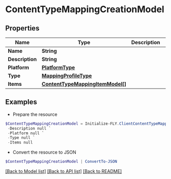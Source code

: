 # ContentTypeMappingCreationModel
## Properties

Name | Type | Description | Notes
------------ | ------------- | ------------- | -------------
**Name** | **String** |  | [optional] 
**Description** | **String** |  | [optional] 
**Platform** | [**PlatformType**](PlatformType.md) |  | [optional] 
**Type** | [**MappingProfileType**](MappingProfileType.md) |  | [optional] 
**Items** | [**ContentTypeMappingItemModel[]**](ContentTypeMappingItemModel.md) |  | [optional] 

## Examples

- Prepare the resource
```powershell
$ContentTypeMappingCreationModel = Initialize-FLY.ClientContentTypeMappingCreationModel  -Name null `
 -Description null `
 -Platform null `
 -Type null `
 -Items null
```

- Convert the resource to JSON
```powershell
$ContentTypeMappingCreationModel | ConvertTo-JSON
```

[[Back to Model list]](../README.md#documentation-for-models) [[Back to API list]](../README.md#documentation-for-api-endpoints) [[Back to README]](../README.md)

